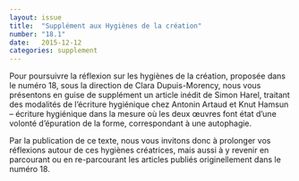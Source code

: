 ```yaml
---
layout: issue
title:  "Supplément aux Hygiènes de la création"
number: "18.1"
date:   2015-12-12
categories: supplement
---
```

Pour poursuivre la réflexion sur les hygiènes de la création, proposée dans le numéro 18, sous la direction de Clara Dupuis-Morency, nous vous présentons en guise de supplément un article inédit de Simon Harel, traitant des modalités de l’écriture hygiénique chez Antonin Artaud et Knut Hamsun – écriture hygiénique dans la mesure où les deux œuvres font état d’une volonté d’épuration de la forme, correspondant à une autophagie.

Par la publication de ce texte, nous vous invitons donc à prolonger vos réflexions autour de ces hygiènes créatrices, mais aussi à y revenir en parcourant ou en re-parcourant les articles publiés originellement dans le numéro 18.
